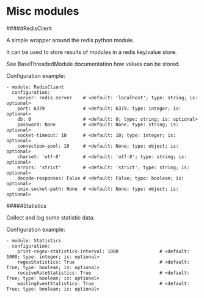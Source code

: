 Misc modules
==========

#####RedisClient

A simple wrapper around the redis python module.

It can be used to store results of modules in a redis key/value store.

See BaseThreadedModule documentation how values can be stored.

Configuration example:

    - module: RedisClient
      configuration:
        server: redis.server    # <default: 'localhost'; type: string; is: optional>
        port: 6379              # <default: 6379; type: integer; is: optional>
        db: 0                   # <default: 0; type: string; is: optional>
        password: None          # <default: None; type: string; is: optional>
        socket-timeout: 10      # <default: 10; type: integer; is: optional>
        connection-pool: 10     # <default: None; type: object; is: optional>
        charset: 'utf-8'        # <default: 'utf-8'; type: string; is: optional>
        errors: 'strict'        # <default: 'strict'; type: string; is: optional>
        decode-responses: False # <default: False; type: boolean; is: optional>
        unix-socket-path: None  # <default: None; type: object; is: optional>

#####Statistics

Collect and log some statistic data.

Configuration example:

    - module: Statistics
      configuration:
        print-regex-statistics-interval: 1000               # <default: 1000; type: integer; is: optional>
        regexStatistics: True                               # <default: True; type: boolean; is: optional>
        receiveRateStatistics: True                         # <default: True; type: boolean; is: optional>
        waitingEventStatistics: True                        # <default: True; type: boolean; is: optional>